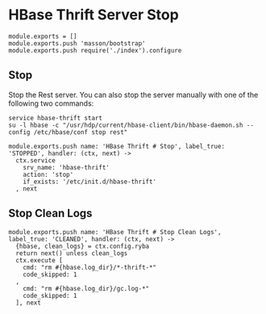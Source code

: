 
# HBase Thrift Server Stop

    module.exports = []
    module.exports.push 'masson/bootstrap'
    module.exports.push require('./index').configure

## Stop

Stop the Rest server. You can also stop the server manually with one of
the following two commands:

```
service hbase-thrift start
su -l hbase -c "/usr/hdp/current/hbase-client/bin/hbase-daemon.sh --config /etc/hbase/conf stop rest"
```

    module.exports.push name: 'HBase Thrift # Stop', label_true: 'STOPPED', handler: (ctx, next) ->
      ctx.service
        srv_name: 'hbase-thrift'
        action: 'stop'
        if_exists: '/etc/init.d/hbase-thrift'
      , next

## Stop Clean Logs

    module.exports.push name: 'HBase Thrift # Stop Clean Logs', label_true: 'CLEANED', handler: (ctx, next) ->
      {hbase, clean_logs} = ctx.config.ryba
      return next() unless clean_logs
      ctx.execute [
        cmd: "rm #{hbase.log_dir}/*-thrift-*"
        code_skipped: 1
      ,
        cmd: "rm #{hbase.log_dir}/gc.log-*"
        code_skipped: 1
      ], next
